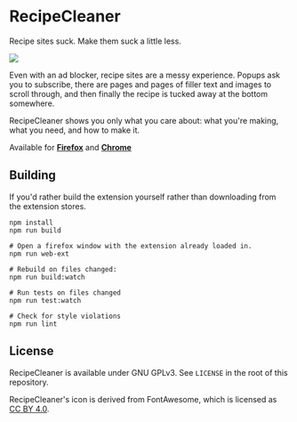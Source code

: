 # RecipeCleaner

Recipe sites suck. Make them suck a little less.

![](https://i.imgur.com/U5NXFip.png)

Even with an ad blocker, recipe sites are a messy experience. Popups ask you to
subscribe, there are pages and pages of filler text and images to scroll
through, and then finally the recipe is tucked away at the bottom somewhere.

RecipeCleaner shows you only what you care about: what you're making, what you
need, and how to make it.

Available for
**[Firefox](https://addons.mozilla.org/en-US/firefox/addon/RecipeCleaner/)**
and
**[Chrome](https://chrome.google.com/webstore/detail/recipe-thing/omonbdfjebcopdfdkiaaajifkaelcohp)**



## Building

If you'd rather build the extension yourself rather than downloading
from the extension stores.

    npm install
    npm run build

    # Open a firefox window with the extension already loaded in.
    npm run web-ext

    # Rebuild on files changed:
    npm run build:watch

    # Run tests on files changed
    npm run test:watch

    # Check for style violations
    npm run lint

## License

RecipeCleaner is available under GNU GPLv3. See `LICENSE` in the root of
this repository.

RecipeCleaner's icon is derived from FontAwesome, which is licensed as
[CC BY 4.0](https://creativecommons.org/licenses/by/4.0/).
